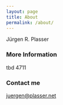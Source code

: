 ```yaml
---
layout: page
title: About
permalink: /about/
---
```


Jürgen R. Plasser

### More Information

tbd 4711

### Contact me

[juergen@plasser.net](mailto:juergen@plasser.net)

